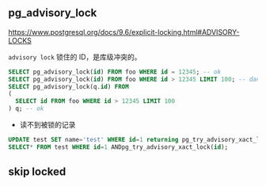 ## pg_advisory_lock

https://www.postgresql.org/docs/9.6/explicit-locking.html#ADVISORY-LOCKS

`advisory lock` 锁住的 ID，是库级冲突的。

```sql
SELECT pg_advisory_lock(id) FROM foo WHERE id = 12345; -- ok
SELECT pg_advisory_lock(id) FROM foo WHERE id > 12345 LIMIT 100; -- danger!
SELECT pg_advisory_lock(q.id) FROM
(
  SELECT id FROM foo WHERE id > 12345 LIMIT 100
) q; -- ok
```

* 读不到被锁的记录
```sql
UPDATE test SET name='test' WHERE id=1 returning pg_try_advisory_xact_lock(id);
SELECT* FROM test WHERE id=1 ANDpg_try_advisory_xact_lock(id);
```

## skip locked
